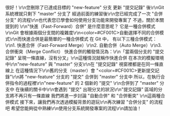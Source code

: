 很好！\r\n您刪除了已達成目標的 "new-feature" 分支
更新 "提交記錄" 後\r\nGit 系統裡就只剩下 "master" 分支了
經過前面的練習後\r\n您已經完成了一次 "合併分支" 的流程\r\n也代表您已學會如何使用分支功能來開發專案了
不過，關於本關提到的 \r\n"快進（Fast-Forward）合併" 是什麼意思呢？
它是一種合併模式\r\nGit 會根據兩個分支間的複雜度\r\n<color=#CF001C>自動選擇</color>不同的合併模式\r\n而快進合併是最簡單的一種合併模式
在 Git 中， 有以下三種合併模式：\r\n1. 快進合併（Fast-Forward Merge）\r\n2. 自動合併（Auto Merge）\r\n3. 合併衝突（Merge Conflict）
快進合併的觸發情況為：\r\n「當兩個分支的 "提交記錄" 呈現一條直線，沒有分叉」\r\n這種情況就稱作快進合併
在本次的模擬環境中\r\n"new-feature" 與 "master" 分支\r\n在 "提交記錄" 視窗裡都是在同一條直線上
在這種情況下\r\n舊的分支（master）會 "<color=#CF001C>更新提交記錄</color>"\r\n將 "new-feature" 分支的 "提交" 合併到 "master" 分支中
所以，在執行合併指令的過程裡\r\n"new-feature" 的 2 個新的 "提交" \r\n合併到了 "master" 分支中
在後續的關卡中\r\n會遇到 "提交" 出現分叉的狀況\r\n"提交記錄" 區域的分支將不再只有一條直線
我們將進一步討論 "自動合併" 和 "合併衝突" \r\n這兩種合併模式
接下來，讓我們再次透過模擬背景的遊玩\r\n再次練習 "合併分支" 的流程吧
希望您能夠從中熟練\r\n使用分支系統開發專案的流程\r\n請加油！